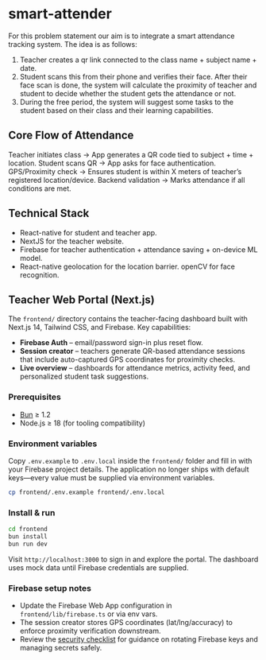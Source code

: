 # smart-attender
For this problem statement our aim is to integrate a smart attendance tracking system. The idea is as follows:
1. Teacher creates a qr link connected to the class name + subject name + date.
2. Student scans this from their phone and verifies their face. After their face scan is done, the system will calculate the proximity of teacher and student to decide whether the student gets the attendance or not.
3. During the free period, the system will suggest some tasks to the student based on their class and their learning capabilities.

## Core Flow of Attendance

Teacher initiates class → App generates a QR code tied to subject + time + location.
Student scans QR → App asks for face authentication.
GPS/Proximity check → Ensures student is within X meters of teacher’s registered location/device.
Backend validation → Marks attendance if all conditions are met.

## Technical Stack
* React-native for student and teacher app.
* NextJS for the teacher website.
* Firebase for teacher authentication + attendance saving + on-device ML model.
* React-native geolocation for the location barrier. openCV for face recognition.

## Teacher Web Portal (Next.js)

The `frontend/` directory contains the teacher-facing dashboard built with Next.js 14, Tailwind CSS, and Firebase. Key capabilities:

* **Firebase Auth** – email/password sign-in plus reset flow.
* **Session creator** – teachers generate QR-based attendance sessions that include auto-captured GPS coordinates for proximity checks.
* **Live overview** – dashboards for attendance metrics, activity feed, and personalized student task suggestions.

### Prerequisites

* [Bun](https://bun.sh) ≥ 1.2
* Node.js ≥ 18 (for tooling compatibility)

### Environment variables

Copy `.env.example` to `.env.local` inside the `frontend/` folder and fill in with your Firebase project details. The application no longer ships with default keys—every value must be supplied via environment variables.

```bash
cp frontend/.env.example frontend/.env.local
```

### Install & run

```bash
cd frontend
bun install
bun run dev
```

Visit `http://localhost:3000` to sign in and explore the portal. The dashboard uses mock data until Firebase credentials are supplied.

### Firebase setup notes

* Update the Firebase Web App configuration in `frontend/lib/firebase.ts` or via env vars.
* The session creator stores GPS coordinates (lat/lng/accuracy) to enforce proximity verification downstream.
* Review the [security checklist](./SECURITY.md) for guidance on rotating Firebase keys and managing secrets safely.